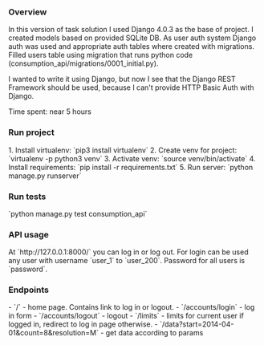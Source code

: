 <h3>Overview</h3>

In this version of task solution I used Django 4.0.3 as the base of project. 
I created models based on provided SQLite DB.
As user auth system Django auth was used and appropriate auth tables where created with migrations. 
Filled users table using migration that runs python code (consumption_api/migrations/0001_initial.py).

I wanted to write it using Django, but now I see that the Django REST Framework should be used, because I can't provide HTTP Basic Auth with Django.

Time spent: near 5 hours

<h3>Run project</h3>
1. Install virtualenv: `pip3 install virtualenv`
2. Create venv for project: `virtualenv -p python3 venv`
3. Activate venv: `source venv/bin/activate`
4. Install requirements: `pip install -r requirements.txt`
5. Run server: `python manage.py runserver`

<h3>Run tests</h3>
`python manage.py test consumption_api`

<h3>API usage</h3>
At `http://127.0.0.1:8000/` you can log in or log out. 
For login can be used any user with username `user_1` to `user_200`.
Password for all users is `password`.

<h3>Endpoints</h3>
- `/` - home page. Contains link to log in or logout.
- `/accounts/login` - log in form
- `/accounts/logout` - logout
- `/limits` - limits for current user if logged in, redirect to log in page otherwise.
- `/data?start=2014-04-01&count=8&resolution=M` - get data according to params
